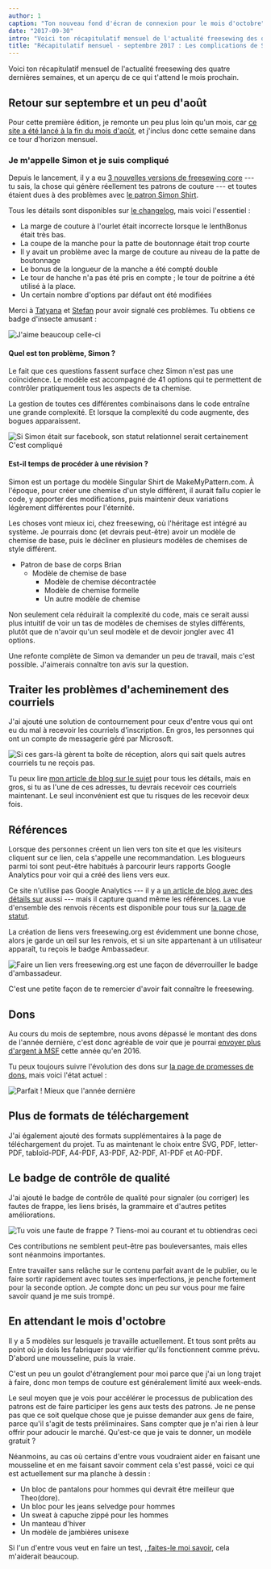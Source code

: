 ```yaml
---
author: 1
caption: "Ton nouveau fond d'écran de connexion pour le mois d'octobre"
date: "2017-09-30"
intro: "Voici ton récapitulatif mensuel de l'actualité freesewing des quatre dernières semaines, et un aperçu de ce qui t'attend le mois prochain."
title: "Récapitulatif mensuel - septembre 2017 : Les complications de Simon, les problèmes de messagerie et les dons sont en hausse cette année."
---
```


Voici ton récapitulatif mensuel de l'actualité freesewing des quatre dernières semaines, et un aperçu de ce qui t'attend le mois prochain.

## Retour sur septembre et un peu d'août
Pour cette première édition, je remonte un peu plus loin qu'un mois, car [ce site a été lancé à la fin du mois d'août](/blog/open-for-business/), et j'inclus donc cette semaine dans ce tour d'horizon mensuel.

### Je m'appelle Simon et je suis compliqué

Depuis le lancement, il y a eu [3 nouvelles versions de freesewing core](https://github.com/freesewing/core/releases) --- tu sais, la chose qui génère réellement tes patrons de couture --- et toutes étaient dues à des problèmes avec [le patron Simon Shirt](/patterns/simon).

Tous les détails sont disponibles sur [le changelog](https://github.com/freesewing/core/blob/develop/CHANGELOG.md), mais voici l'essentiel :


 -  La marge de couture à l'ourlet était incorrecte lorsque le lenthBonus était très bas.
 -  La coupe de la manche pour la patte de boutonnage était trop courte
 -  Il y avait un problème avec la marge de couture au niveau de la patte de boutonnage
 -  Le bonus de la longueur de la manche a été compté double
 -  Le tour de hanche n'a pas été pris en compte ; le tour de poitrine a été utilisé à la place.
 -  Un certain nombre d'options par défaut ont été modifiées


Merci à [Tatyana](/users/yrhdw) et [Stefan](/users/kczrw) pour avoir signalé ces problèmes. Tu obtiens ce badge d'insecte amusant :

![J'aime beaucoup celle-ci](https://posts.freesewing.org/uploads/badge_found_bug_d7d0c9055a.svg)

#### Quel est ton problème, Simon ?

Le fait que ces questions fassent surface chez Simon n'est pas une coïncidence. Le modèle est accompagné de 41 options qui te permettent de contrôler pratiquement tous les aspects de ta chemise.

La gestion de toutes ces différentes combinaisons dans le code entraîne une grande complexité. Et lorsque la complexité du code augmente, des bogues apparaissent.

![Si Simon était sur facebook, son statut relationnel serait certainement *C'est compliqué*](https://posts.freesewing.org/uploads/complicated_d8c872358d.gif)

#### Est-il temps de procéder à une révision ?
Simon est un portage du modèle Singular Shirt de MakeMyPattern.com. À l'époque, pour créer une chemise d'un style différent, il aurait fallu copier le code, y apporter des modifications, puis maintenir deux variations légèrement différentes pour l'éternité.

Les choses vont mieux ici, chez freesewing, où l'héritage est intégré au système. Je pourrais donc (et devrais peut-être) avoir un modèle de chemise de base, puis le décliner en plusieurs modèles de chemises de style différent.

 - Patron de base de corps Brian
   - Modèle de chemise de base
     - Modèle de chemise décontractée
     - Modèle de chemise formelle
     - Un autre modèle de chemise

Non seulement cela réduirait la complexité du code, mais ce serait aussi plus intuitif de voir un tas de modèles de chemises de styles différents, plutôt que de n'avoir qu'un seul modèle et de devoir jongler avec 41 options.

Une refonte complète de Simon va demander un peu de travail, mais c'est possible. J'aimerais connaître ton avis sur la question.


## Traiter les problèmes d'acheminement des courriels
J'ai ajouté une solution de contournement pour ceux d'entre vous qui ont eu du mal à recevoir les courriels d'inscription. En gros, les personnes qui ont un compte de messagerie géré par Microsoft.

![Si ces gars-là gèrent ta boîte de réception, alors qui sait quels autres courriels tu ne reçois pas.](msft.gif)

Tu peux lire [mon article de blog sur le sujet](/blog/email-spam-problems/) pour tous les détails, mais en gros, si tu as l'une de ces adresses, tu devrais recevoir ces courriels maintenant. Le seul inconvénient est que tu risques de les recevoir deux fois.

## Références
Lorsque des personnes créent un lien vers ton site et que les visiteurs cliquent sur ce lien, cela s'appelle une recommandation. Les blogueurs parmi toi sont peut-être habitués à parcourir leurs rapports Google Analytics pour voir qui a créé des liens vers eux.

Ce site n'utilise pas Google Analytics --- il y a [un article de blog avec des détails sur](/blog/privacy-choices/) aussi --- mais il capture quand même les références. La vue d'ensemble des renvois récents est disponible pour tous sur [la page de statut](/status).

La création de liens vers freesewing.org est évidemment une bonne chose, alors je garde un œil sur les renvois, et si un site appartenant à un utilisateur apparaît, tu reçois le badge Ambassadeur.

![Faire un lien vers freesewing.org est une façon de déverrouiller le badge d'ambassadeur.](https://posts.freesewing.org/uploads/badge_ambassador_3dd1e722cc.svg)

C'est une petite façon de te remercier d'avoir fait connaître le freesewing.

## Dons
Au cours du mois de septembre, nous avons dépassé le montant des dons de l'année dernière, c'est donc agréable de voir que je pourrai [envoyer plus d'argent à MSF](/about/pledge#donations-history) cette année qu'en 2016.

Tu peux toujours suivre l'évolution des dons sur [la page de promesses de dons](/about/pledge#donations-history), mais voici l'état actuel :

![Parfait ! Mieux que l'année dernière](https://posts.freesewing.org/uploads/donations_68e214d133.svg)

## Plus de formats de téléchargement

J'ai également ajouté des formats supplémentaires à la page de téléchargement du projet. Tu as maintenant le choix entre SVG, PDF, letter-PDF, tabloïd-PDF, A4-PDF, A3-PDF, A2-PDF, A1-PDF et A0-PDF.

## Le badge de contrôle de qualité
J'ai ajouté le badge de contrôle de qualité pour signaler (ou corriger) les fautes de frappe, les liens brisés, la grammaire et d'autres petites améliorations.

![Tu vois une faute de frappe ? Tiens-moi au courant et tu obtiendras ceci](https://posts.freesewing.org/uploads/badge_quality_control_6acb8c10c2.svg)

Ces contributions ne semblent peut-être pas bouleversantes, mais elles sont néanmoins importantes.

Entre travailler sans relâche sur le contenu parfait avant de le publier, ou le faire sortir rapidement avec toutes ses imperfections, je penche fortement pour la seconde option. Je compte donc un peu sur vous pour me faire savoir quand je me suis trompé.

## En attendant le mois d'octobre

Il y a 5 modèles sur lesquels je travaille actuellement. Et tous sont prêts au point où je dois les fabriquer pour vérifier qu'ils fonctionnent comme prévu. D'abord une mousseline, puis la vraie.

C'est un peu un goulot d'étranglement pour moi parce que j'ai un long trajet à faire, donc mon temps de couture est généralement limité aux week-ends.

Le seul moyen que je vois pour accélérer le processus de publication des patrons est de faire participer les gens aux tests des patrons. Je ne pense pas que ce soit quelque chose que je puisse demander aux gens de faire, parce qu'il s'agit de tests préliminaires. Sans compter que je n'ai rien à leur offrir pour adoucir le marché. Qu'est-ce que je vais te donner, un modèle gratuit ?

Néanmoins, au cas où certains d'entre vous voudraient aider en faisant une mousseline et en me faisant savoir comment cela s'est passé, voici ce qui est actuellement sur ma planche à dessin :

 - Un bloc de pantalons pour hommes qui devrait être meilleur que Theo(dore).
 - Un bloc pour les jeans selvedge pour hommes
 - Un sweat à capuche zippé pour les hommes
 - Un manteau d'hiver
 - Un modèle de jambières unisexe

Si l'un d'entre vous veut en faire un test, [, faites-le moi savoir](/contact), cela m'aiderait beaucoup. 

